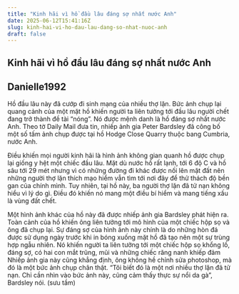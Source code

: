 ```yaml
---
title: "Kinh hãi vì hồ đầu lâu đáng sợ nhất nước Anh"
date: 2025-06-12T15:41:16Z
slug: kinh-hai-vi-ho-dau-lau-dang-so-nhat-nuoc-anh
draft: false
---
```


## Kinh hãi vì hồ đầu lâu đáng sợ nhất nước Anh

## Danielle1992

Hồ đầu lâu này đã cướp đi sinh mạng của nhiều thợ lặn.
Bức ảnh chụp lại quang cảnh của một mặt hồ khiến người ta liên tưởng tới đầu lâu người chết đang trở thành đề tài “nóng”. Nó được mệnh danh là hồ đáng sợ nhất nước Anh.
Theo tờ Daily Mail đưa tin, nhiếp ảnh gia Peter Bardsley đã công bố một số tấm ảnh chụp được tại hồ Hodge Close Quarry thuộc bang Cumbria, nước Anh.

Điều khiến mọi người kinh hãi là hình ảnh không gian quanh hồ được chụp lại giống y hệt một chiếc đầu lâu. Mặt dù nước hồ rất lạnh, tới 6 độ C và hồ sâu tới 29 mét nhưng vì có những đường đi khác được nối lên mặt đất nên những người thợ lặn thích mạo hiểm vẫn tìm tới nơi đây để thử thách độ bền gan của chính mình.
Tuy nhiên, tại hồ này, ba người thợ lặn đã tử nạn không hiểu vì lý do gì. Điều đó khiến nó mang một điều bí hiểm và mang tiếng xấu là vùng đất chết.

Một hình ảnh khác của hồ này đã được nhiếp ảnh gia Bardsley phát hiện ra. Toàn cảnh của hồ khiến ông liên tưởng tới mô hình của một chiếc hộp sọ và ông đã chụp lại. Sự đáng sợ của hình ảnh này chính là do những hòn đá được sử dụng ngày trước khi in bóng xuống mặt hồ đã tạo nên một sự trùng hợp ngẫu nhiên. Nó khiến người ta liên tưởng tới một chiếc hộp sọ khổng lồ, đáng sợ, có hai con mắt trũng, mũi và những chiếc răng nanh khiếp đảm
Nhiếp ảnh gia này cũng khẳng định, ông không hề chỉnh sửa photoshop, mà đó là một bức ảnh chụp chân thật. “Tôi biết đó là một nơi nhiều thợ lặn đã tử nạn. Chỉ cần nhìn vào bức ảnh này, cũng cảm thấy thực sự nổi da gà”, Bardsley nói.
(sưu tầm)